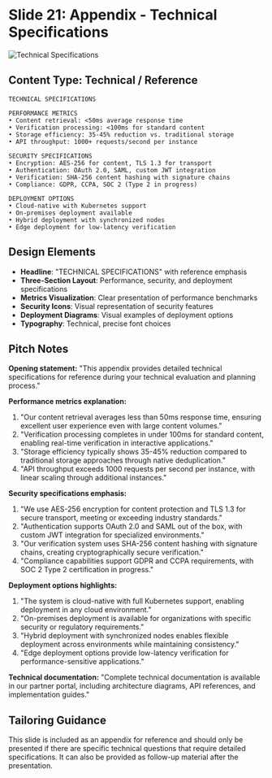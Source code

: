 # Slide 21: Appendix - Technical Specifications

![Technical Specifications](../images/slide21.png)

## Content Type: Technical / Reference

```
TECHNICAL SPECIFICATIONS

PERFORMANCE METRICS
• Content retrieval: <50ms average response time
• Verification processing: <100ms for standard content
• Storage efficiency: 35-45% reduction vs. traditional storage
• API throughput: 1000+ requests/second per instance

SECURITY SPECIFICATIONS
• Encryption: AES-256 for content, TLS 1.3 for transport
• Authentication: OAuth 2.0, SAML, custom JWT integration
• Verification: SHA-256 content hashing with signature chains
• Compliance: GDPR, CCPA, SOC 2 (Type 2 in progress)

DEPLOYMENT OPTIONS
• Cloud-native with Kubernetes support
• On-premises deployment available
• Hybrid deployment with synchronized nodes
• Edge deployment for low-latency verification
```

## Design Elements

- **Headline**: "TECHNICAL SPECIFICATIONS" with reference emphasis
- **Three-Section Layout**: Performance, security, and deployment specifications
- **Metrics Visualization**: Clear presentation of performance benchmarks
- **Security Icons**: Visual representation of security features
- **Deployment Diagrams**: Visual examples of deployment options
- **Typography**: Technical, precise font choices

## Pitch Notes

**Opening statement:**
"This appendix provides detailed technical specifications for reference during your technical evaluation and planning process."

**Performance metrics explanation:**
1. "Our content retrieval averages less than 50ms response time, ensuring excellent user experience even with large content volumes."
2. "Verification processing completes in under 100ms for standard content, enabling real-time verification in interactive applications."
3. "Storage efficiency typically shows 35-45% reduction compared to traditional storage approaches through native deduplication."
4. "API throughput exceeds 1000 requests per second per instance, with linear scaling through additional instances."

**Security specifications emphasis:**
1. "We use AES-256 encryption for content protection and TLS 1.3 for secure transport, meeting or exceeding industry standards."
2. "Authentication supports OAuth 2.0 and SAML out of the box, with custom JWT integration for specialized environments."
3. "Our verification system uses SHA-256 content hashing with signature chains, creating cryptographically secure verification."
4. "Compliance capabilities support GDPR and CCPA requirements, with SOC 2 Type 2 certification in progress."

**Deployment options highlights:**
1. "The system is cloud-native with full Kubernetes support, enabling deployment in any cloud environment."
2. "On-premises deployment is available for organizations with specific security or regulatory requirements."
3. "Hybrid deployment with synchronized nodes enables flexible deployment across environments while maintaining consistency."
4. "Edge deployment options provide low-latency verification for performance-sensitive applications."

**Technical documentation:**
"Complete technical documentation is available in our partner portal, including architecture diagrams, API references, and implementation guides."

## Tailoring Guidance

This slide is included as an appendix for reference and should only be presented if there are specific technical questions that require detailed specifications. It can also be provided as follow-up material after the presentation.